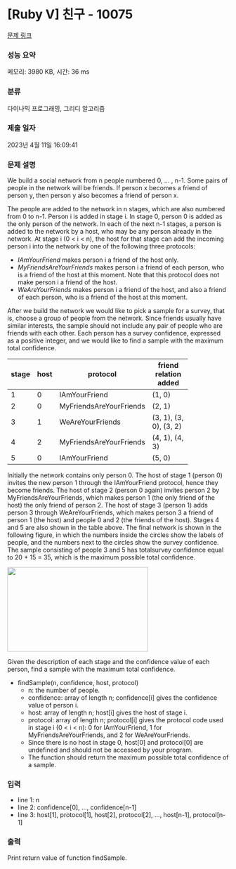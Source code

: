 # [Ruby V] 친구 - 10075 

[문제 링크](https://www.acmicpc.net/problem/10075) 

### 성능 요약

메모리: 3980 KB, 시간: 36 ms

### 분류

다이나믹 프로그래밍, 그리디 알고리즘

### 제출 일자

2023년 4월 11일 16:09:41

### 문제 설명

<p>We build a social network from n people numbered 0, ... , n-1. Some pairs of people in the network will be friends. If person x becomes a friend of person y, then person y also becomes a friend of person x.</p>

<p>The people are added to the network in n stages, which are also numbered from 0 to n-1. Person i is added in stage i. In stage 0, person 0 is added as the only person of the network. In each of the next n-1 stages, a person is added to the network by a host, who may be any person already in the network. At stage i (0 < i < n), the host for that stage can add the incoming person i into the network by one of the following three protocols:</p>

<ul>
	<li><em>IAmYourFriend</em> makes person i a friend of the host only.</li>
	<li><em>MyFriendsAreYourFriends</em> makes person i a friend of each person, who is a friend of the host at this moment. Note that this protocol does not make person i a friend of the host.</li>
	<li><em>WeAreYourFriends</em> makes person i a friend of the host, and also a friend of each person, who is a friend of the host at this moment.</li>
</ul>

<p>After we build the network we would like to pick a sample for a survey, that is, choose a group of people from the network. Since friends usually have similar interests, the sample should not include any pair of people who are friends with each other. Each person has a survey confidence, expressed as a positive integer, and we would like to find a sample with the maximum total confidence.</p>

<table class="table table-bordered" style="width:411px">
	<thead>
		<tr>
			<th>stage</th>
			<th>host</th>
			<th>protocol</th>
			<th>friend relation added</th>
		</tr>
	</thead>
	<tbody>
		<tr>
			<td>1</td>
			<td>0</td>
			<td>IAmYourFriend</td>
			<td>(1, 0)</td>
		</tr>
		<tr>
			<td>2</td>
			<td>0</td>
			<td>MyFriendsAreYourFriends</td>
			<td>(2, 1)</td>
		</tr>
		<tr>
			<td>3</td>
			<td>1</td>
			<td>WeAreYourFriends</td>
			<td>(3, 1), (3, 0), (3, 2)</td>
		</tr>
		<tr>
			<td>4</td>
			<td>2</td>
			<td>MyFriendsAreYourFriends</td>
			<td>(4, 1), (4, 3)</td>
		</tr>
		<tr>
			<td>5</td>
			<td>0</td>
			<td>IAmYourFriend</td>
			<td>(5, 0)</td>
		</tr>
	</tbody>
</table>

<p>Initially the network contains only person 0. The host of stage 1 (person 0) invites the new person 1 through the IAmYourFriend protocol, hence they become friends. The host of stage 2 (person 0 again) invites person 2 by MyFriendsAreYourFriends, which makes person 1 (the only friend of the host) the only friend of person 2. The host of stage 3 (person 1) adds person 3 through WeAreYourFriends, which makes person 3 a friend of person 1 (the host) and people 0 and 2 (the friends of the host). Stages 4 and 5 are also shown in the table above. The final network is shown in the following figure, in which the numbers inside the circles show the labels of people, and the numbers next to the circles show the survey confidence. The sample consisting of people 3 and 5 has totalsurvey confidence equal to 20 + 15 = 35, which is the maximum possible total confidence.</p>

<p><img alt="" src="" style="height:193px; width:320px"></p>

<p>Given the description of each stage and the confidence value of each person, find a sample with the maximum total confidence.</p>

<ul>
	<li>findSample(n, confidence, host, protocol)
	<ul>
		<li>n: the number of people.</li>
		<li>confidence: array of length n; confidence[i] gives the confidence value of person i.</li>
		<li>host: array of length n; host[i] gives the host of stage i.</li>
		<li>protocol: array of length n; protocol[i] gives the protocol code used in stage i (0 < i < n): 0 for IAmYourFriend, 1 for MyFriendsAreYourFriends, and 2 for WeAreYourFriends.</li>
		<li>Since there is no host in stage 0, host[0] and protocol[0] are undefined and should not be accessed by your program.</li>
		<li>The function should return the maximum possible total confidence of a sample.</li>
	</ul>
	</li>
</ul>

### 입력 

 <ul>
	<li>line 1: n</li>
	<li>line 2: confidence[0], ..., confidence[n-1]</li>
	<li>line 3: host[1], protocol[1], host[2], protocol[2], ..., host[n-1], protocol[n-1]</li>
</ul>

### 출력 

 <p>Print return value of function findSample.</p>

